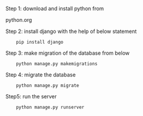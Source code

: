 Step 1: download and install python from

 python.org


Step 2: install django with the help of below statement


        pip install django

Step 3: make migration of the database from below

        python manage.py makemigrations

Step 4: migrate the database

        python manage.py migrate

Step5:  run the server


        python manage.py runserver
